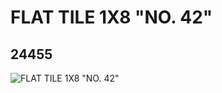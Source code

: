 # FLAT TILE 1X8 "NO. 42"
## 24455
![FLAT TILE 1X8 "NO. 42"](https://lc-www-live-s.legocdn.com/media/bricks/5/2/6132837.jpg)